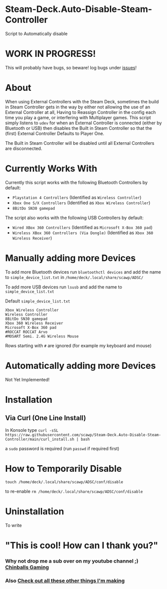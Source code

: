 # Steam-Deck.Auto-Disable-Steam-Controller
Script to Automatically disable 

# WORK IN PROGRESS!
This will probably have bugs, so beware! log bugs under [issues](https://github.com/scawp/Steam-Deck.Auto-Disable-Steam-Controller/issues)!

# About

When using External Controllers with the Steam Deck, sometimes the build in Steam Controller gets in the way by either not allowing the use of an External Controller at all, Having to Reassign Controller in the config each time you play a game, or interfering with Multiplayer games. This script simply listens to `udev` for when an External Controller is connected (either by Bluetooth or USB) then disables the Built in Steam Controller so that the (first) External Controller Defaults to Player One.

The Built in Steam Controller will be disabled until all External Controllers are disconnected.

# Currently Works With

Currently this script works with the following Bluetooth Controllers by default:
 - `Playstation 4 Controllers` (Identified as `Wireless Controller`) 
 - `Xbox One S/X Controllers` (Identified as `Xbox Wireless Controller`) 
 - `8BitDo SN30 gamepad`

The script also works with the following USB Controllers by default:
 - `Wired XBox 360 Controllers` (Identified as `Microsoft X-Box 360 pad`) 
 - `Wireless XBox 360 Controllers (Via Dongle)` (Identified as `Xbox 360 Wireless Receiver`) 

# Manually adding more Devices

To add more Bluetooth devices run `bluetoothctl devices` and add the name to `simple_device_list.txt` in `/home/deck/.local/share/scawp/ADSC/`

To add more USB devices run `lsusb` and add the name to `simple_device_list.txt`

Default `simple_device_list.txt`
```
Xbox Wireless Controller
Wireless Controller
8BitDo SN30 gamepad
Xbox 360 Wireless Receiver
Microsoft X-Box 360 pad
#ROCCAT ROCCAT Arvo
#MOSART Semi. 2.4G Wireless Mouse
```
Rows starting with `#` are ignored (for example my keyboard and mouse)

# Automatically adding more Devices
Not Yet Implemented!

# Installation

## Via Curl (One Line Install)

In Konsole type `curl -sSL https://raw.githubusercontent.com/scawp/Steam-Deck.Auto-Disable-Steam-Controller/main/curl_install.sh | bash`

a `sudo` password is required (run `passwd` if required first)

# How to Temporarily Disable

`touch /home/deck/.local/share/scawp/ADSC/conf/disable`

to re-enable `rm /home/deck/.local/share/scawp/ADSC/conf/disable`

# Uninstallation

To write

# "This is cool! How can I thank you?"
### Why not drop me a sub over on my youtube channel ;) [Chinballs Gaming](https://www.youtube.com/chinballsTV?sub_confirmation=1)

### Also [Check out all these other things I'm making](https://github.com/scawp/Steam-Deck.Tools-List)
